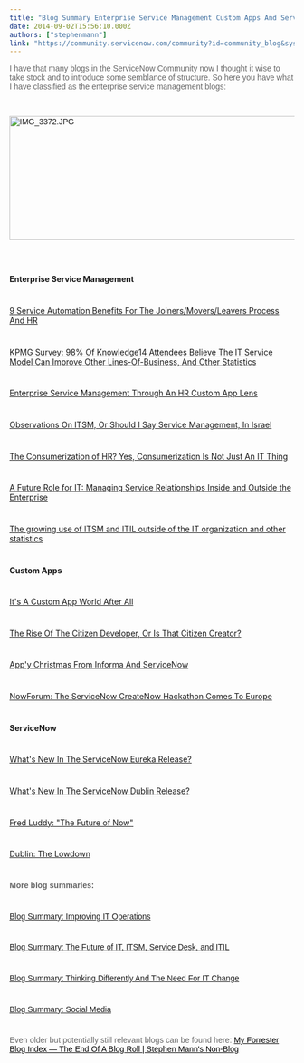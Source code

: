 ```yaml
---
title: "Blog Summary Enterprise Service Management Custom Apps And ServiceNow"
date: 2014-09-02T15:56:10.000Z
authors: ["stephenmann"]
link: "https://community.servicenow.com/community?id=community_blog&sys_id=d2fd662ddbd0dbc01dcaf3231f961925"
---
```

<p><span style="color: #666666; font-family: arial, sans-serif;">I have that many blogs in the ServiceNow Community now I thought it wise to take stock and to introduce some semblance of structure. So here you have what I have classified as the enterprise service management blogs:</span></p><p><span style="color: #666666; font-family: arial, sans-serif;"><br/></span></p><p><span style="color: #666666; font-family: arial, sans-serif;"><a _jive_internal="true" href="/servlet/JiveServlet/showImage/38-3400-13349/IMG_3372.JPG"><img  alt="IMG_3372.JPG" class="image-0 jive-image" height="565" src="68efd90edb10df048c8ef4621f9619a5.iix" style="height: 219px; width: 620px; display: block; margin-left: auto; margin-right: auto;" width="1600"/></a><br/></span></p><p><span style="color: #666666; font-family: arial, sans-serif;"><br/></span></p><p style="margin-bottom: .0001pt;"><strong>Enterprise Service Management</strong></p><p style="min-height: 8pt; height: 8pt; padding: 0px;">  </p><p style="margin-bottom: .0001pt;"><a title="" _jive_internal="true" data-containerid="2927" data-containertype="37" data-objectid="3264" data-objecttype="38" href="/community?id=community_blog&sys_id=d07c22e1dbd0dbc01dcaf3231f961903">9 Service Automation Benefits For The Joiners/Movers/Leavers Process And HR</a></p><p style="min-height: 8pt; height: 8pt; padding: 0px;">  </p><p style="margin-bottom: .0001pt;"><a title="" _jive_internal="true" data-containerid="2927" data-containertype="37" data-objectid="3256" data-objecttype="38" href="/community?id=community_blog&sys_id=df7ce2e1dbd0dbc01dcaf3231f96198f">KPMG Survey: 98% Of Knowledge14 Attendees Believe The IT Service Model Can Improve Other Lines-Of-Business, And Other Statistics</a></p><p style="min-height: 8pt; height: 8pt; padding: 0px;">  </p><p style="margin-bottom: .0001pt;"><a title="" _jive_internal="true" data-containerid="2927" data-containertype="37" data-objectid="3099" data-objecttype="38" href="/community?id=community_blog&sys_id=7c1daea5dbd0dbc01dcaf3231f96197e">Enterprise Service Management Through An HR Custom App Lens</a></p><p style="min-height: 8pt; height: 8pt; padding: 0px;">  </p><p style="margin-bottom: .0001pt;"><a title="" _jive_internal="true" data-containerid="2927" data-containertype="37" data-objectid="2810" data-objecttype="38" href="/community?id=community_blog&sys_id=7c9ceae1dbd0dbc01dcaf3231f96197b">Observations On ITSM, Or Should I Say Service Management, In Israel</a></p><p style="min-height: 8pt; height: 8pt; padding: 0px;">  </p><p style="margin-bottom: .0001pt;"><a title="" _jive_internal="true" data-containerid="2927" data-containertype="37" data-objectid="2806" data-objecttype="38" href="/community?id=community_blog&sys_id=735c6aa1dbd0dbc01dcaf3231f9619e3">The Consumerization of HR? Yes, Consumerization Is Not Just An IT Thing</a></p><p style="min-height: 8pt; height: 8pt; padding: 0px;">  </p><p style="margin-bottom: .0001pt;"><a title="" _jive_internal="true" data-containerid="2731" data-containertype="37" data-objectid="2767" data-objecttype="38" href="/community/learn/business/blog/2014/01/12/a-future-role-for-it-managing-service-relationships-inside-and-outside-the-enterprise">A Future Role for IT: Managing Service Relationships Inside and Outside the Enterprise</a></p><p style="min-height: 8pt; height: 8pt; padding: 0px;">  </p><p style="margin-bottom: .0001pt;"><a title="" _jive_internal="true" data-containerid="2927" data-containertype="37" data-objectid="1308" data-objecttype="38" href="/community/blogs/blog/2013/07/10/1308">The growing use of ITSM and ITIL outside of the IT organization and other statistics</a></p><p style="min-height: 8pt; height: 8pt; padding: 0px;">  </p><p style="margin-bottom: .0001pt;"><strong>Custom Apps</strong></p><p style="min-height: 8pt; height: 8pt; padding: 0px;">  </p><p style="margin-bottom: .0001pt;"><a title="" _jive_internal="true" data-containerid="2798" data-containertype="37" data-objectid="2950" data-objecttype="38" href="/community?id=community_blog&sys_id=7a6e22eddbd0dbc01dcaf3231f9619fe">It's A Custom App World After All</a></p><p style="min-height: 8pt; height: 8pt; padding: 0px;">  </p><p style="margin-bottom: .0001pt;"><a title="" _jive_internal="true" data-containerid="2927" data-containertype="37" data-objectid="3187" data-objecttype="38" href="/community?id=community_blog&sys_id=df7ce2e1dbd0dbc01dcaf3231f96198e">The Rise Of The Citizen Developer, Or Is That Citizen Creator?</a></p><p style="min-height: 8pt; height: 8pt; padding: 0px;">  </p><p style="margin-bottom: .0001pt;"><a title="" _jive_internal="true" data-containerid="2927" data-containertype="37" data-objectid="1362" data-objecttype="38" href="/community?id=community_blog&sys_id=f69d6e69dbd0dbc01dcaf3231f9619ce">App'y Christmas From Informa And ServiceNow</a></p><p style="min-height: 8pt; height: 8pt; padding: 0px;">  </p><p style="margin-bottom: .0001pt;"><a title="" _jive_internal="true" data-containerid="2927" data-containertype="37" data-objectid="1329" data-objecttype="38" href="/community?id=community_blog&sys_id=cc0ee62ddbd0dbc01dcaf3231f9619e1">NowForum: The ServiceNow CreateNow Hackathon Comes To Europe</a></p><p style="min-height: 8pt; height: 8pt; padding: 0px;">  </p><p style="margin-bottom: .0001pt;"><strong>ServiceNow</strong></p><p style="min-height: 8pt; height: 8pt; padding: 0px;">  </p><p style="margin-bottom: .0001pt;"><a title="" _jive_internal="true" data-containerid="2927" data-containertype="37" data-objectid="3183" data-objecttype="38" href="/community?id=community_blog&sys_id=4f9caee1dbd0dbc01dcaf3231f9619da">What's New In The ServiceNow Eureka Release?</a></p><p style="min-height: 8pt; height: 8pt; padding: 0px;">  </p><p style="margin-bottom: .0001pt;"><a title="" _jive_internal="true" data-containerid="2927" data-containertype="37" data-objectid="1352" data-objecttype="38" href="/community?id=community_blog&sys_id=3fada6a9dbd0dbc01dcaf3231f9619a6">What's New In The ServiceNow Dublin Release?</a></p><p style="min-height: 8pt; height: 8pt; padding: 0px;">  </p><p style="margin-bottom: .0001pt;"><a title="" _jive_internal="true" data-containerid="2927" data-containertype="37" data-objectid="1342" data-objecttype="38" href="/community?id=community_blog&sys_id=c28ce6e1dbd0dbc01dcaf3231f9619d7">Fred Luddy: "The Future of Now"</a></p><p style="min-height: 8pt; height: 8pt; padding: 0px;">  </p><p style="margin-bottom: .0001pt;"><a title="" _jive_internal="true" data-containerid="2927" data-containertype="37" data-objectid="2766" data-objecttype="38" href="/community?id=community_blog&sys_id=d17dee29dbd0dbc01dcaf3231f961928">Dublin: The Lowdown</a></p><p style="min-height: 8pt; height: 8pt; padding: 0px;">  </p><p style="font-family: arial, sans-serif; color: #666666;"><strong style="font-style: inherit; font-family: inherit;">More blog summaries:</strong></p><p style="min-height: 8pt; height: 8pt; padding: 0px; font-family: arial, sans-serif; color: #666666;">  </p><p style="font-family: arial, sans-serif; color: #666666;"><a title="" _jive_internal="true" data-containerid="1148" data-containertype="37" data-objectid="3397" data-objecttype="38" href="/community/learn/blog/2014/09/02/blog-summary-improving-it-operations">Blog Summary: Improving IT Operations</a></p><p style="min-height: 8pt; height: 8pt; padding: 0px;">  </p><p style="font-family: arial, sans-serif; color: #666666;"><a title="" _jive_internal="true" data-containerid="1148" data-containertype="37" data-objectid="3398" data-objecttype="38" href="/community/learn/blog/2014/09/02/blog-summary-the-future-of-it-itsm-service-desk-and-itil">Blog Summary: The Future of IT, ITSM, Service Desk, and ITIL</a></p><p style="min-height: 8pt; height: 8pt; padding: 0px;">  </p><p style="font-family: arial, sans-serif; color: #666666;"><a title="" _jive_internal="true" data-containerid="1148" data-containertype="37" data-objectid="3399" data-objecttype="38" href="/community/learn/blog/2014/09/02/blog-summary-thinking-differently-and-the-need-for-it-change">Blog Summary: Thinking Differently And The Need For IT Change</a></p><p style="min-height: 8pt; height: 8pt; padding: 0px;">  </p><p style="font-family: arial, sans-serif; color: #666666;"><a title="" _jive_internal="true" data-containerid="2006" data-containertype="14" data-objectid="1798" data-objecttype="102" href="/docs/DOC-1798">Blog Summary: Social Media</a></p><p style="min-height: 8pt; height: 8pt; padding: 0px; font-family: arial, sans-serif; color: #666666;">  </p><p style="font-family: arial, sans-serif; color: #666666;">Even older but potentially still relevant blogs can be found here: <a title="k-external-small" class="jive-link-external-small" href="http://stephenmann.wordpress.com/2013/05/22/my-forrester-blog-index-the-end-of-a-blog-roll/" rel="nofollow" style="font-weight: inherit; font-style: inherit; font-family: inherit; color: #000000;" target="_blank">My Forrester Blog Index — The End Of A Blog Roll | Stephen Mann's Non-Blog</a></p>